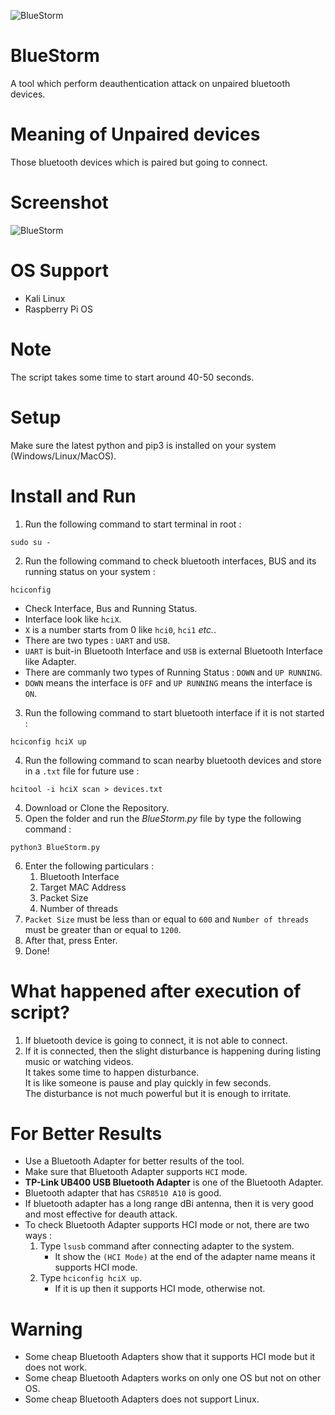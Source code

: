 ![BlueStorm](https://github.com/user-attachments/assets/eb3c0799-cc28-4ea6-8386-62b9d1fdd52d)

# BlueStorm
A tool which perform deauthentication attack on unpaired bluetooth devices.

# Meaning of Unpaired devices
Those bluetooth devices which is paired but going to connect.

# Screenshot
![BlueStorm](https://github.com/user-attachments/assets/095b710f-c6bb-49c3-b4b5-33ba74fd54f5)

# OS Support
- Kali Linux
- Raspberry Pi OS

# Note
The script takes some time to start around 40-50 seconds.

# Setup
Make sure the latest python and pip3 is installed on your system (Windows/Linux/MacOS).

# Install and Run
1. Run the following command to start terminal in root :
```
sudo su -
```
2. Run the following command to check bluetooth interfaces, BUS and its running status on your system :
```
hciconfig
```
- Check Interface, Bus and Running Status.
- Interface look like `hciX`.
- `X` is a number starts from 0 like `hci0`, `hci1` *etc.*.
- There are two types : `UART` and `USB`.
- `UART` is buit-in Bluetooth Interface and `USB` is external Bluetooth Interface like Adapter.
- There are commanly two types of Running Status : `DOWN` and `UP RUNNING`.
- `DOWN` means the interface is `OFF` and `UP RUNNING` means the interface is `ON`. 
3. Run the following command to start bluetooth interface if it is not started :
```
hciconfig hciX up
```
4. Run the following command to scan nearby bluetooth devices and store in a `.txt` file for future use :
```
hcitool -i hciX scan > devices.txt
```
4. Download or Clone the Repository.
5. Open the folder and run the *BlueStorm.py* file by type the following command :
```
python3 BlueStorm.py
```
6. Enter the following particulars :
   1. Bluetooth Interface
   2. Target MAC Address
   3. Packet Size
   4. Number of threads
7. `Packet Size` must be less than or equal to `600` and `Number of threads` must be greater than or equal to `1200`.
8. After that, press Enter.
9. Done!

# What happened after execution of script?
1. If bluetooth device is going to connect, it is not able to connect.
2. If it is connected, then the slight disturbance is happening during listing music or watching videos.<br>
It takes some time to happen disturbance.<br>
It is like someone is pause and play quickly in few seconds.<br>
The disturbance is not much powerful but it is enough to irritate.

# For Better Results
- Use a Bluetooth Adapter for better results of the tool.
- Make sure that Bluetooth Adapter supports `HCI` mode.
- **TP-Link UB400 USB Bluetooth Adapter** is one of the Bluetooth Adapter.
- Bluetooth adapter that has `CSR8510 A10` is good.
- If bluetooth adapter has a long range dBi antenna, then it is very good and most effective for deauth attack.
- To check Bluetooth Adapter supports HCI mode or not, there are two ways :
  1. Type `lsusb` command after connecting adapter to the system.
     - It show the `(HCI Mode)` at the end of the adapter name means it supports HCI mode.
  2. Type `hciconfig hciX up`.
     - If it is up then it supports HCI mode, otherwise not.

# Warning
- Some cheap Bluetooth Adapters show that it supports HCI mode but it does not work.
- Some cheap Bluetooth Adapters works on only one OS but not on other OS.
- Some cheap Bluetooth Adapters does not support Linux.
